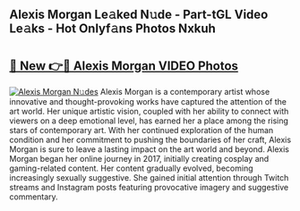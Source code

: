## Alexis Morgan Le𝚊ked N𝚞de - Part-tGL Video Le𝚊ks - Hot Onlyf𝚊ns Photos Nxkuh

# <h2><a href="http://ab53693.deff.icu/?id=Alexis+Morgan">🔗 New 👉🔴 Alexis Morgan VIDEO Photos</a></h2>

[![Alexis Morgan N𝚞des](https://i.imgur.com/rIISA9y.gif)](http://ab53693.deff.icu/?id=Alexis+Morgan)
Alexis Morgan is a contemporary artist whose innovative and thought-provoking works have captured the attention of the art world. Her unique artistic vision, coupled with her ability to connect with viewers on a deep emotional level, has earned her a place among the rising stars of contemporary art. With her continued exploration of the human condition and her commitment to pushing the boundaries of her craft, Alexis Morgan is sure to leave a lasting impact on the art world and beyond. Alexis Morgan began her online journey in 2017, initially creating cosplay and gaming-related content. Her content gradually evolved, becoming increasingly sexually suggestive. She gained initial attention through Twitch streams and Instagram posts featuring provocative imagery and suggestive commentary.
